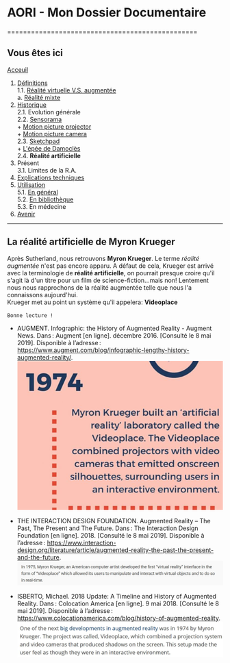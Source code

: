 # AORI - Mon Dossier Documentaire
================================================
## Vous êtes ici
[Acceuil](Introduction.md)

1. [Définitions](Definition.md)  
 1.1. [Réalité virtuelle V.S. augmentée ](vs.md)       
             a. [Réalité mixte](mixed.md)
2. [Historique](Histoire.md)  
 2.1. Evolution générale  
 2.2. [Sensorama](sensorama.md)  
        + [Motion picture projector](premierei.md)  
        + [Motion picture camera](secondei.md)  
 2.3. [Sketchpad](logiciel.md)  
        + [L'épée de Damoclès](epee.md)  
 2.4. **Réalité artificielle**
3. Présent  
 3.1. Limites de la R.A.
4. [Explications techniques](Fonctionnement.md)
5. [Utilisation](utilisation.md)  
  5.1. [En général](engeneral.md)  
  5.2. [En bibliothèque](bibli.md)  
  5.3. En médecine  
 6. [Avenir](Avenir.md)  

-----------------------------------------------
**La réalité artificielle**  de Myron Krueger
----------------------------------------------------------------------------------------------------------------------------------------
Après Sutherland, nous retrouvons __Myron Krueger__. Le terme *réalité augmentée* n'est pas encore apparu. A défaut de cela, Krueger est arrivé avec la terminologie de **réalité artificielle**, on pourrait presque croire qu'il s'agit là d'un titre pour un film de science-fiction...mais non! Lentement nous nous rapprochons de la réalité augmentée telle que nous l'a connaissons aujourd'hui.  
Krueger met au point un système qu'il appelera: __Videoplace__

````
Bonne lecture !
````
*  AUGMENT. Infographic: the History of Augmented Reality - Augment News. Dans : Augment [en ligne]. décembre 2016. [Consulté le 8 mai 2019]. Disponible à l’adresse : https://www.augment.com/blog/infographic-lengthy-history-augmented-reality/.  
![myron un](/Images/my1.JPG)  

*   THE INTERACTION DESIGN FOUNDATION. Augmented Reality – The Past, The Present and The Future. Dans : The Interaction Design Foundation [en ligne]. 2018. [Consulté le 8 mai 2019]. Disponible à l’adresse : https://www.interaction-design.org/literature/article/augmented-reality-the-past-the-present-and-the-future.  
![videoplace un](/Images/my2.JPG)

* ISBERTO, Michael. 2018 Update: A Timeline and History of Augmented Reality. Dans : Colocation America [en ligne]. 9 mai 2018. [Consulté le 8 mai 2019]. Disponible à l’adresse : https://www.colocationamerica.com/blog/history-of-augmented-reality.  
![videoplace deux](/Images/my3.JPG)
